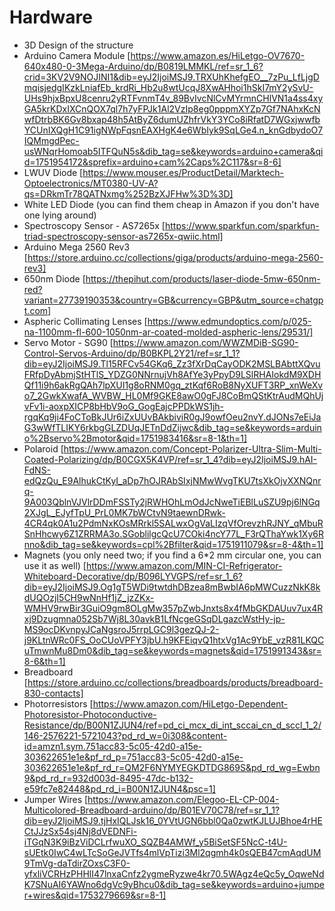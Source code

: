 # Hardware
- 3D Design of the structure
- Arduino Camera Module [https://www.amazon.es/HiLetgo-OV7670-640x480-0-3Mega-Arduino/dp/B0819LMMKL/ref=sr_1_6?crid=3KV2V9NOJINI1&dib=eyJ2IjoiMSJ9.TRXUhKhefgEO__7zPu_LfLjgDmqisjedgIKzkLniafEb_krdRi_Hb2u8wtUcqJ8XwAHhoi1hSkI7mY2ySvU-UHs9hjxBpxU8cenru2yRTFvnmT4v_89BvIvcNlCvMYrmnCHlVN1a4ss4xyGA5krKDxIXCnQOX7ql7h7yFPJk1Al2VzIp8eg0pppmXYZp7Gf7NAhxKcNwfDtrbBK6Gv8bxap48h5AtByZ6dumUZhfrVkY3YCo8iRfatD7WGxjwwfbYCUnIXQgH1C91igNWpFqsnEAXHgK4e6WbIyk9SqLGe4.n_knGdbydoO7IQMmgdPec-usWNqrHomoab5ITFQuN5s&dib_tag=se&keywords=arduino+camera&qid=1751954172&sprefix=arduino+cam%2Caps%2C117&sr=8-6]
- LWUV Diode [https://www.mouser.es/ProductDetail/Marktech-Optoelectronics/MT0380-UV-A?qs=DRkmTr78QATNxmg%252BzXJFHw%3D%3D]
- White LED Diode (you can find them cheap in Amazon if you don't have one lying around)
- Spectroscopy Sensor - AS7265x [https://www.sparkfun.com/sparkfun-triad-spectroscopy-sensor-as7265x-qwiic.html]
- Arduino Mega 2560 Rev3 [https://store.arduino.cc/collections/giga/products/arduino-mega-2560-rev3]
- 650nm Diode [https://thepihut.com/products/laser-diode-5mw-650nm-red?variant=27739190353&country=GB&currency=GBP&utm_source=chatgpt.com]
- Aspheric Collimating Lenses [https://www.edmundoptics.com/p/025-na-1100mm-fl-600-1050nm-ar-coated-molded-aspheric-lens/29531/]
- Servo Motor - SG90 [https://www.amazon.com/WWZMDiB-SG90-Control-Servos-Arduino/dp/B0BKPL2Y21/ref=sr_1_1?dib=eyJ2IjoiMSJ9.Tl15RFCv54GKq6_Zz3fXrDqCayODK2MSLBAbttXQvuFRfpDyAbmjStHTlS_YDZG0NNrnujVh8AfYe3yPpyD9LSlRHAIokdM9XDHQf11i9h6akRgQAh7lpXUI1g8oRNM0gq_ztKqf6RoB8NyXUFT3RP_xnWeXvo7_2GwkXwafA_WVBW_HL0Mf9GKE8awO0gFJ8CoBmQStKtrAudMQhUjvFv1i-aoxpXICP8bHbV9oG_GogEajcPPDkWS1jh-rgqKq9ji4FoCToBkJUr6iZxUUvBAkbiviR0gJ9owfOeu2nvY.dJONs7eEiJaG3wWfTLIKY6rkbgGLZDUqJETnDdZijwc&dib_tag=se&keywords=arduino%2Bservo%2Bmotor&qid=1751983416&sr=8-1&th=1]
- Polaroid [https://www.amazon.com/Concept-Polarizer-Ultra-Slim-Multi-Coated-Polarizing/dp/B0CGX5K4VP/ref=sr_1_4?dib=eyJ2IjoiMSJ9.hAI-FdNS-edQzQu_E9AlhukCtKyI_aDp7hOJRAbSIxjNMwWvgTKU7tsXkOjvXXNQnrq-9A003QblnVJVlrDDmFSSTy2jRWHOhLmOdJcNweTiEBlLuSZU9pj6lNGq2XJgL_EJyfTpU_PrL0MK7bWCtvN9taewnDRwk-4CR4qk0A1u2PdmNxKOsMRrkl5SALwxOgVaLIzqVfOrevzhRJNY_qMbuRSnHhcwy6Z1ZRRMA3o.SGoblilgcQcU7COki4ncY77L_F3rQThaYwk1Xy6Rnno&dib_tag=se&keywords=cpl%2Bfilter&qid=1751911079&sr=8-4&th=1]
- Magnets (you only need two; if you find a 6*2 mm circular one, you can use it as well) [https://www.amazon.com/MIN-CI-Refrigerator-Whiteboard-Decorative/dp/B096LYVGPS/ref=sr_1_6?dib=eyJ2IjoiMSJ9.Og1gT5WDi9twtdhDBzea8mBwbIA6pMWCuzzNkK8kdUQOzjI5CH9wNnHf1jZ_jzZKx-WMHV9rwBir3GuiO9gm8OLgMw357pZwbJnxts8x4fMbGKDAUuv7ux4Rxj9Dzugmna052Sb7Wj8L30avkB1LfNcgeGSqDLgazcWstHy-jp-MS9ocDKvnpyJCaNgsroJ5rrpLGC9l3gezQJ-2-j9KLtnWRc0FS_OoCUoVPFY3jbU.h9KFEiqvQ1htxVg1Ac9YbE_vzR81LKQCuTmwnMu8Dm0&dib_tag=se&keywords=magnets&qid=1751991343&sr=8-6&th=1]
- Breadboard [https://store.arduino.cc/collections/breadboards/products/breadboard-830-contacts]
- Photorresistors [https://www.amazon.com/HiLetgo-Dependent-Photoresistor-Photoconductive-Resistance/dp/B00N1ZJUN4/ref=pd_ci_mcx_di_int_sccai_cn_d_sccl_1_2/146-2576221-5721043?pd_rd_w=0i308&content-id=amzn1.sym.751acc83-5c05-42d0-a15e-303622651e1e&pf_rd_p=751acc83-5c05-42d0-a15e-303622651e1e&pf_rd_r=QM2F6NYMYEGKDTDG869S&pd_rd_wg=Ewbn9&pd_rd_r=932d003d-8495-47dc-b132-e59fc7e82448&pd_rd_i=B00N1ZJUN4&psc=1]
- Jumper Wires [https://www.amazon.com/Elegoo-EL-CP-004-Multicolored-Breadboard-arduino/dp/B01EV70C78/ref=sr_1_1?dib=eyJ2IjoiMSJ9.tjHxIQLJsk16_0YVtUGN6bbl0Qa0zwtKJLUJBhoe4rHECtJJzSx54sj4Nj8dVEDNFi-iTGqN3K9iBzViDCLrfwuXO_SQZB4AMWf_y5BiSetSF5NcC-t4U-sUEtk0IwC4wLTcSoGeJVTfs4mlVpTizi3Ml2qgmh4k0sQEB47cmAqdUM9TmVg-daTdirZOxsC3F0-yfxliVCRHzPHHlI47lnxaCnfz2ygmeRyzwe4kr70.5WAgz4eQc5y_OqweNdK7SNuAI6YAWno6dgVc9yBhcu0&dib_tag=se&keywords=arduino+jumper+wires&qid=1753279669&sr=8-1]
  
